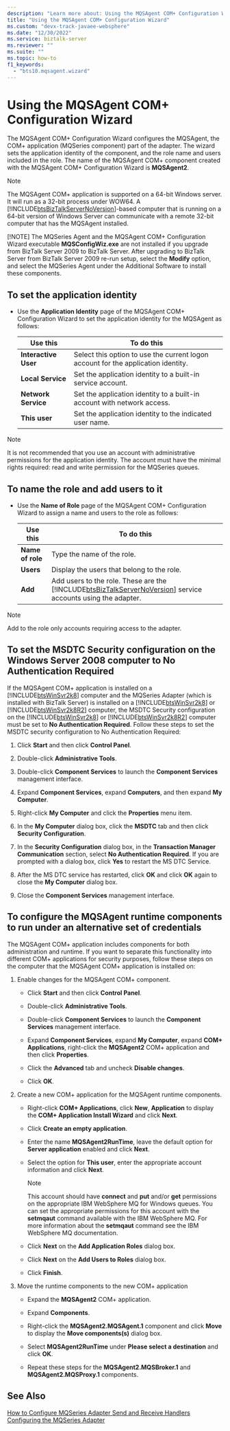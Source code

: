 ```yaml
---
description: "Learn more about: Using the MQSAgent COM+ Configuration Wizard"
title: "Using the MQSAgent COM+ Configuration Wizard"
ms.custom: "devx-track-javaee-websphere"
ms.date: "12/30/2022"
ms.service: biztalk-server
ms.reviewer: ""
ms.suite: ""
ms.topic: how-to
f1_keywords: 
  - "bts10.mqsagent.wizard"
---
```

# Using the MQSAgent COM+ Configuration Wizard
The MQSAgent COM+ Configuration Wizard configures the MQSAgent, the COM+ application (MQSeries component) part of the adapter. The wizard sets the application identity of the component, and the role name and users included in the role. The name of the MQSAgent COM+ component created with the MQSAgent COM+ Configuration Wizard is **MQSAgent2**.  

> [!NOTE]
>  The MQSAgent COM+ application is supported on a 64-bit Windows server. It will run as a 32-bit process under WOW64. A [!INCLUDE[btsBizTalkServerNoVersion](../includes/btsbiztalkservernoversion-md.md)]-based computer that is running on a 64-bit version of Windows Server can communicate with a remote 32-bit computer that has the MQSAgent installed.  
> 
> [!NOTE]
>  The MQSeries Agent and the MQSAgent COM+ Configuration Wizard executable **MQSConfigWiz.exe** are not installed if you upgrade from BizTalk Server 2009 to BizTalk Server. After upgrading to BizTalk Server from BizTalk Server 2009 re-run setup, select the **Modify** option, and select the MQSeries Agent under the Additional Software to install these components.  

## To set the application identity  

-   Use the **Application Identity** page of the MQSAgent COM+ Configuration Wizard to set the application identity for the MQSAgent as follows:  

    |Use this|To do this|  
    |--------------|----------------|  
    |**Interactive User**|Select this option to use the current logon account for the application identity.|  
    |**Local Service**|Set the application identity to a built-in service account.|  
    |**Network Service**|Set the application identity to a built-in account with network access.|  
    |**This user**|Set the application identity to the indicated user name.|  

> [!NOTE]
>  It is not recommended that you use an account with administrative permissions for the application identity. The account must have the minimal rights required: read and write permission for the MQSeries queues.  

## To name the role and add users to it  

- Use the **Name of Role** page of the MQSAgent COM+ Configuration Wizard  to assign a name and users to the role as follows:  


  |     Use this     |                                                                         To do this                                                                          |
  |------------------|-------------------------------------------------------------------------------------------------------------------------------------------------------------|
  | **Name of role** |                                                                 Type the name of the role.                                                                  |
  |    **Users**     |                                                         Display the users that belong to the role.                                                          |
  |     **Add**      | Add users to the role. These are the [!INCLUDE[btsBizTalkServerNoVersion](../includes/btsbiztalkservernoversion-md.md)] service accounts using the adapter. |

> [!NOTE]
>  Add to the role only accounts requiring access to the adapter.  

## To set the MSDTC Security configuration on the Windows Server 2008 computer to No Authentication Required  
 If the MQSAgent COM+ application is installed on a [!INCLUDE[btsWinSvr2k8](../includes/btswinsvr2k8-md.md)] computer and the MQSeries Adapter (which is installed with BizTalk Server) is installed on a [!INCLUDE[btsWinSvr2k8](../includes/btswinsvr2k8-md.md)] or [!INCLUDE[btsWinSvr2k8R2](../includes/btswinsvr2k8r2-md.md)] computer, the MSDTC Security configuration on the [!INCLUDE[btsWinSvr2k8](../includes/btswinsvr2k8-md.md)] or [!INCLUDE[btsWinSvr2k8R2](../includes/btswinsvr2k8r2-md.md)] computer must be set to **No Authentication Required**. Follow these steps to set the MSDTC security configuration to No Authentication Required:  

1.  Click **Start** and then click **Control Panel**.  

2.  Double-click **Administrative Tools**.  

3.  Double-click **Component Services** to launch the **Component Services** management interface.  

4.  Expand **Component Services**, expand **Computers**, and then expand **My Computer**.  

5.  Right-click **My Computer** and click the **Properties** menu item.  

6.  In the **My Computer** dialog box, click the **MSDTC** tab and then click **Security Configuration**.  

7.  In the **Security Configuration** dialog box, in the **Transaction Manager Communication** section, select **No Authentication Required**. If you are prompted with a dialog box, click **Yes** to restart the MS DTC Service.  

8.  After the MS DTC service has restarted, click **OK** and click **OK** again to close the **My Computer** dialog box.  

9. Close the **Component Services** management interface.  

## To configure the MQSAgent runtime components to run under an alternative set of credentials  
 The MQSAgent COM+ application includes components for both administration and runtime. If you want to separate this functionality into different COM+ applications for security purposes, follow these steps on the computer that the MQSAgent COM+ application is installed on:  

1.  Enable changes for the MQSAgent COM+ component.  

    -   Click **Start** and then click **Control Panel**.  

    -   Double-click **Administrative Tools**.  

    -   Double-click **Component Services** to launch the **Component Services** management interface.  

    -   Expand **Component Services**, expand **My Computer**, expand **COM+ Applications**, right-click the **MQSAgent2** COM+ application and then click **Properties**.  

    -   Click the **Advanced** tab and uncheck **Disable changes**.  

    -   Click **OK**.  

2.  Create a new COM+ application for the MQSAgent runtime components.  

    -   Right-click **COM+ Applications**, click **New**, **Application** to display the **COM+ Application Install Wizard** and click **Next**.  

    -   Click **Create an empty application**.  

    -   Enter the name **MQSAgent2RunTime**, leave the default option for **Server application** enabled and click **Next**.  

    -   Select the option for **This user**, enter the appropriate account information and click **Next**.  

        > [!NOTE]
        >  This account should have **connect** and **put** and/or **get** permissions on the appropriate IBM WebSphere MQ for Windows queues. You can set the appropriate permissions for this account with the **setmqaut** command available with the IBM WebSphere MQ. For more information about the **setmqaut** command see the IBM WebSphere MQ documentation.  

    -   Click **Next** on the **Add Application Roles** dialog box.  

    -   Click **Next** on the **Add Users to Roles** dialog box.  

    -   Click **Finish**.  

3.  Move the runtime components to the new COM+ application  

    -   Expand the **MQSAgent2** COM+ application.  

    -   Expand **Components**.  

    -   Right-click the **MQSAgent2.MQSAgent.1** component and click **Move** to display the **Move components(s)** dialog box.  

    -   Select **MQSAgent2RunTime** under **Please select a destination** and click **OK**.  

    -   Repeat these steps for the **MQSAgent2.MQSBroker.1** and **MQSAgent2.MQSProxy.1** components.  

## See Also  
 [How to Configure MQSeries Adapter Send and Receive Handlers](../core/how-to-configure-mqseries-adapter-send-and-receive-handlers.md)   
 [Configuring the MQSeries Adapter](../core/configuring-the-mqseries-adapter.md)
